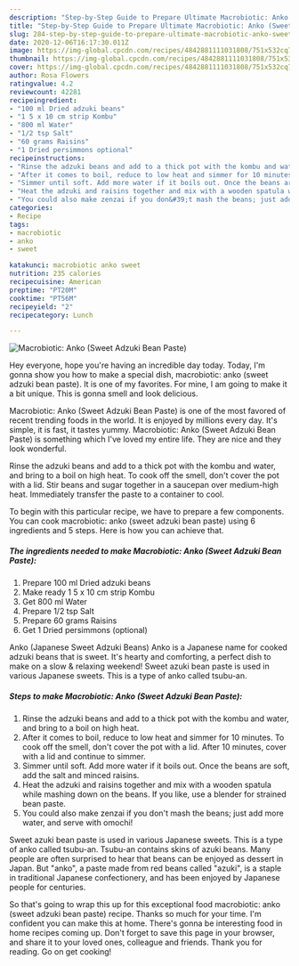 ```yaml
---
description: "Step-by-Step Guide to Prepare Ultimate Macrobiotic: Anko (Sweet Adzuki Bean Paste)"
title: "Step-by-Step Guide to Prepare Ultimate Macrobiotic: Anko (Sweet Adzuki Bean Paste)"
slug: 284-step-by-step-guide-to-prepare-ultimate-macrobiotic-anko-sweet-adzuki-bean-paste
date: 2020-12-06T16:17:30.011Z
image: https://img-global.cpcdn.com/recipes/4842881111031808/751x532cq70/macrobiotic-anko-sweet-adzuki-bean-paste-recipe-main-photo.jpg
thumbnail: https://img-global.cpcdn.com/recipes/4842881111031808/751x532cq70/macrobiotic-anko-sweet-adzuki-bean-paste-recipe-main-photo.jpg
cover: https://img-global.cpcdn.com/recipes/4842881111031808/751x532cq70/macrobiotic-anko-sweet-adzuki-bean-paste-recipe-main-photo.jpg
author: Rosa Flowers
ratingvalue: 4.2
reviewcount: 42281
recipeingredient:
- "100 ml Dried adzuki beans"
- "1 5 x 10 cm strip Kombu"
- "800 ml Water"
- "1/2 tsp Salt"
- "60 grams Raisins"
- "1 Dried persimmons optional"
recipeinstructions:
- "Rinse the adzuki beans and add to a thick pot with the kombu and water, and bring to a boil on high heat."
- "After it comes to boil, reduce to low heat and simmer for 10 minutes. To cook off the smell, don&#39;t cover the pot with a lid. After 10 minutes, cover with a lid and continue to simmer."
- "Simmer until soft. Add more water if it boils out. Once the beans are soft, add the salt and minced raisins."
- "Heat the adzuki and raisins together and mix with a wooden spatula while mashing down on the beans. If you like, use a blender for strained bean paste."
- "You could also make zenzai if you don&#39;t mash the beans; just add more water, and serve with omochi!"
categories:
- Recipe
tags:
- macrobiotic
- anko
- sweet

katakunci: macrobiotic anko sweet 
nutrition: 235 calories
recipecuisine: American
preptime: "PT20M"
cooktime: "PT56M"
recipeyield: "2"
recipecategory: Lunch

---
```



![Macrobiotic: Anko (Sweet Adzuki Bean Paste)](https://img-global.cpcdn.com/recipes/4842881111031808/751x532cq70/macrobiotic-anko-sweet-adzuki-bean-paste-recipe-main-photo.jpg)

Hey everyone, hope you're having an incredible day today. Today, I'm gonna show you how to make a special dish, macrobiotic: anko (sweet adzuki bean paste). It is one of my favorites. For mine, I am going to make it a bit unique. This is gonna smell and look delicious.

Macrobiotic: Anko (Sweet Adzuki Bean Paste) is one of the most favored of recent trending foods in the world. It is enjoyed by millions every day. It's simple, it is fast, it tastes yummy. Macrobiotic: Anko (Sweet Adzuki Bean Paste) is something which I've loved my entire life. They are nice and they look wonderful.

Rinse the adzuki beans and add to a thick pot with the kombu and water, and bring to a boil on high heat. To cook off the smell, don&#39;t cover the pot with a lid. Stir beans and sugar together in a saucepan over medium-high heat. Immediately transfer the paste to a container to cool.


To begin with this particular recipe, we have to prepare a few components. You can cook macrobiotic: anko (sweet adzuki bean paste) using 6 ingredients and 5 steps. Here is how you can achieve that.

<!--inarticleads1-->

##### The ingredients needed to make Macrobiotic: Anko (Sweet Adzuki Bean Paste):

1. Prepare 100 ml Dried adzuki beans
1. Make ready 1 5 x 10 cm strip Kombu
1. Get 800 ml Water
1. Prepare 1/2 tsp Salt
1. Prepare 60 grams Raisins
1. Get 1 Dried persimmons (optional)


Anko (Japanese Sweet Adzuki Beans) Anko is a Japanese name for cooked adzuki beans that is sweet. It&#39;s hearty and comforting, a perfect dish to make on a slow &amp; relaxing weekend! Sweet azuki bean paste is used in various Japanese sweets. This is a type of anko called tsubu-an. 

<!--inarticleads2-->

##### Steps to make Macrobiotic: Anko (Sweet Adzuki Bean Paste):

1. Rinse the adzuki beans and add to a thick pot with the kombu and water, and bring to a boil on high heat.
1. After it comes to boil, reduce to low heat and simmer for 10 minutes. To cook off the smell, don&#39;t cover the pot with a lid. After 10 minutes, cover with a lid and continue to simmer.
1. Simmer until soft. Add more water if it boils out. Once the beans are soft, add the salt and minced raisins.
1. Heat the adzuki and raisins together and mix with a wooden spatula while mashing down on the beans. If you like, use a blender for strained bean paste.
1. You could also make zenzai if you don&#39;t mash the beans; just add more water, and serve with omochi!


Sweet azuki bean paste is used in various Japanese sweets. This is a type of anko called tsubu-an. Tsubu-an contains skins of azuki beans. Many people are often surprised to hear that beans can be enjoyed as dessert in Japan. But &#34;anko&#34;, a paste made from red beans called &#34;azuki&#34;, is a staple in traditional Japanese confectionery, and has been enjoyed by Japanese people for centuries. 

So that's going to wrap this up for this exceptional food macrobiotic: anko (sweet adzuki bean paste) recipe. Thanks so much for your time. I'm confident you can make this at home. There's gonna be interesting food in home recipes coming up. Don't forget to save this page in your browser, and share it to your loved ones, colleague and friends. Thank you for reading. Go on get cooking!
